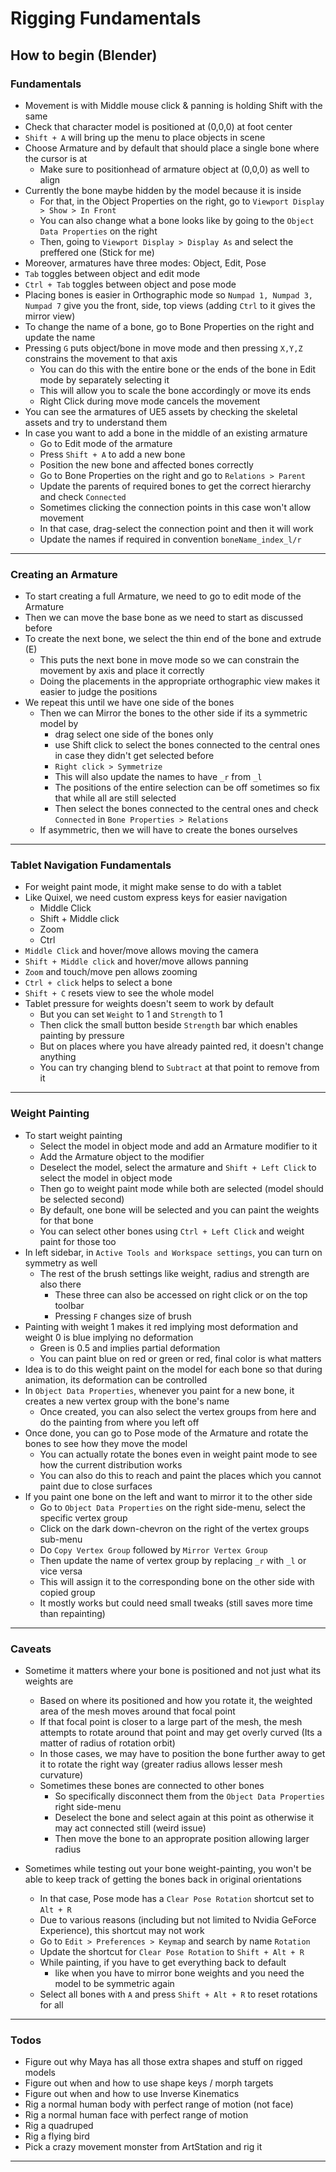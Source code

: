 # Rigging Fundamentals

## How to begin (Blender)

### Fundamentals

- Movement is with Middle mouse click & panning is holding Shift with the same
- Check that character model is positioned at (0,0,0) at foot center
- `Shift + A` will bring up the menu to place objects in scene
- Choose Armature and by default that should place a single bone where the cursor is at
    - Make sure to positionhead of armature object at (0,0,0) as well to align
- Currently the bone maybe hidden by the model because it is inside
    - For that, in the Object Properties on the right, go to `Viewport Display > Show > In Front`
    - You can also change what a bone looks like by going to the `Object Data Properties` on the right
    - Then, going to `Viewport Display > Display As` and select the preffered one (Stick for me)
- Moreover, armatures have three modes: Object, Edit, Pose
- `Tab` toggles between object and edit mode
- `Ctrl + Tab` toggles between object and pose mode
- Placing bones is easier in Orthographic mode so `Numpad 1, Numpad 3, Numpad 7` give you the front, side, top views (adding `Ctrl` to it gives the mirror view)
- To change the name of a bone, go to Bone Properties on the right and update the name
- Pressing `G` puts object/bone in move mode and then pressing `X,Y,Z` constrains the movement to that axis
    - You can do this with the entire bone or the ends of the bone in Edit mode by separately selecting it
    - This will allow you to scale the bone accordingly or move its ends
    - Right Click during move mode cancels the movement
- You can see the armatures of UE5 assets by checking the skeletal assets and try to understand them
- In case you want to add a bone in the middle of an existing armature
    - Go to Edit mode of the armature
    - Press `Shift + A` to add a new bone
    - Position the new bone and affected bones correctly
    - Go to Bone Properties on the right and go to `Relations > Parent`
    - Update the parents of required bones to get the correct hierarchy and check `Connected`
    - Sometimes clicking the connection points in this case won't allow movement
    - In that case, drag-select the connection point and then it will work
    - Update the names if required in convention `boneName_index_l/r`

---

### Creating an Armature

- To start creating a full Armature, we need to go to edit mode of the Armature
- Then we can move the base bone as we need to start as discussed before
- To create the next bone, we select the thin end of the bone and extrude (E)
    - This puts the next bone in move mode so we can constrain the movement by axis and place it correctly
    - Doing the placements in the appropriate orthographic view makes it easier to judge the positions
- We repeat this until we have one side of the bones
    - Then we can Mirror the bones to the other side if its a symmetric model by 
        - drag select one side of the bones only
        - use Shift click to select the bones connected to the central ones in case they didn't get selected before
        - `Right click > Symmetrize`
        - This will also update the names to have `_r` from `_l` 
        - The positions of the entire selection can be off sometimes so fix that while all are still selected
        - Then select the bones connected to the central ones and check `Connected` in `Bone Properties > Relations`
    - If asymmetric, then we will have to create the bones ourselves

---

### Tablet Navigation Fundamentals

- For weight paint mode, it might make sense to do with a tablet
- Like Quixel, we need custom express keys for easier navigation
  - Middle Click
  - Shift + Middle click
  - Zoom
  - Ctrl
- `Middle Click` and hover/move allows moving the camera
- `Shift + Middle click` and hover/move allows panning
- `Zoom` and touch/move pen allows zooming
- `Ctrl + click` helps to select a bone
- `Shift + C` resets view to see the whole model
- Tablet pressure for weights doesn't seem to work by default
  - But you can set `Weight` to 1 and `Strength` to 1
  - Then click the small button beside `Strength` bar which enables painting by pressure
  - But on places where you have already painted red, it doesn't change anything
  - You can try changing blend to `Subtract` at that point to remove from it

---

### Weight Painting

- To start weight painting
    - Select the model in object mode and add an Armature modifier to it
    - Add the Armature object to the modifier
    - Deselect the model, select the armature and `Shift + Left Click` to select the model in object mode
    - Then go to weight paint mode while both are selected (model should be selected second)
    - By default, one bone will be selected and you can paint the weights for that bone
    - You can select other bones using `Ctrl + Left Click` and weight paint for those too
- In left sidebar, in `Active Tools and Workspace settings`, you can turn on symmetry as well
  - The rest of the brush settings like weight, radius and strength are also there
    - These three can also be accessed on right click or on the top toolbar
    - Pressing `F` changes size of brush
- Painting with weight 1 makes it red implying most deformation and weight 0 is blue implying no deformation
  - Green is 0.5 and implies partial deformation
  - You can paint blue on red or green or red, final color is what matters
- Idea is to do this weight paint on the model for each bone so that during animation, its deformation can be controlled
- In `Object Data Properties`, whenever you paint for a new bone, it creates a new vertex group with the bone's name
    - Once created, you can also select the vertex groups from here and do the painting from where you left off
- Once done, you can go to Pose mode of the Armature and rotate the bones to see how they move the model
  - You can actually rotate the bones even in weight paint mode to see how the current distribution works
  - You can also do this to reach and paint the places which you cannot paint due to close surfaces
- If you paint one bone on the left and want to mirror it to the other side
  - Go to `Object Data Properties` on the right side-menu, select the specific vertex group
  - Click on the dark down-chevron on the right of the vertex groups sub-menu
  - Do `Copy Vertex Group` followed by `Mirror Vertex Group`
  - Then update the name of vertex group by replacing `_r` with `_l` or vice versa
  - This will assign it to the corresponding bone on the other side with copied group
  - It mostly works but could need small tweaks (still saves more time than repainting)

---

### Caveats

- Sometime it matters where your bone is positioned and not just what its weights are
  - Based on where its positioned and how you rotate it, the weighted area of the mesh moves around that focal point
  - If that focal point is closer to a large part of the mesh, the mesh attempts to rotate around that point and may get overly curved (Its a matter of radius of rotation orbit)
  - In those cases, we may have to position the bone further away to get it to rotate the right way (greater radius allows lesser mesh curvature)
  - Sometimes these bones are connected to other bones
    - So specifically disconnect them from the `Object Data Properties` right side-menu
    - Deselect the bone and select again at this point as otherwise it may act connected still (weird issue)
    - Then move the bone to an approprate position allowing larger radius

- Sometimes while testing out your bone weight-painting, you won't be able to keep track of getting the bones back in original orientations
  - In that case, Pose mode has a `Clear Pose Rotation` shortcut set to `Alt + R`
  - Due to various reasons (including but not limited to Nvidia GeForce Experience), this shortcut may not work
  - Go to `Edit > Preferences > Keymap` and search by name `Rotation`
  - Update the shortcut for `Clear Pose Rotation` to `Shift + Alt + R`
  - While painting, if you have to get everything back to default
    - like when you have to mirror bone weights and you need the model to be symmetric again
  - Select all bones with `A` and press `Shift + Alt + R` to reset rotations for all

---

### Todos

- Figure out why Maya has all those extra shapes and stuff on rigged models
- Figure out when and how to use shape keys / morph targets
- Figure out when and how to use Inverse Kinematics
- Rig a normal human body with perfect range of motion (not face)
- Rig a normal human face with perfect range of motion
- Rig a quadruped
- Rig a flying bird
- Pick a crazy movement monster from ArtStation and rig it

---
